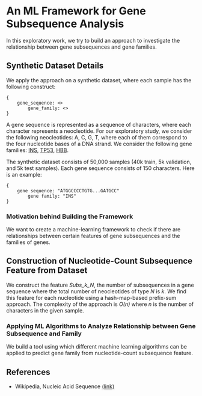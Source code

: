 # An ML Framework for Gene Subsequence Analysis

In this exploratory work, we try to build an approach to investigate the relationship
between gene subsequences and gene families.

## Synthetic Dataset Details

We apply the approach on a synthetic dataset, where each sample has the following construct:

```
{
	gene_sequence: <>
        gene_family: <>
}
```

A gene sequence is represented as a sequence of characters, where each character represents
a neocleotide. For our exploratory study, we consider the following neocleotides: A, C, G, T, 
where each of them correspond to the four nucleotide bases of a DNA strand. 
We consider the following gene families: [INS](https://medlineplus.gov/genetics/gene/ins/), [TP53](https://www.cancer.gov/publications/dictionaries/cancer-terms/def/tp53-gene), [HBB](https://medlineplus.gov/genetics/gene/hbb/). 

The synthetic dataset consists of 50,000 samples (40k train, 5k validation, and 5k test samples). 
Each gene sequence consists of 150 characters. Here is an example:

```
{
	gene sequence: "ATGGCCCCTGTG...GATGCC"
        gene family: "INS"
}
```

### Motivation behind Building the Framework

We want to create a machine-learning framework to check if there are relationships between
certain features of gene subsequences and the families of genes.

## Construction of Nucleotide-Count Subsequence Feature from Dataset

We construct the feature *Subs_k_N*, the number of subsequences in a gene
sequence where the total number of neocleotides of type *N* is *k*.  We find
this feature for each nucleotide using a hash-map-based prefix-sum approach.
The complexity of the approach is *O(n)* where *n* is the number of characters
in the given sample.

### Applying ML Algorithms to Analyze Relationship between Gene Subsequence and Family

We build a tool using which different machine learning algorithms can be applied
to predict gene family from nucleotide-count subsequence feature. 

## References

- Wikipedia, Nucleic Acid Sequence [(link)](https://en.wikipedia.org/wiki/Nucleic_acid_sequence)



 
 
